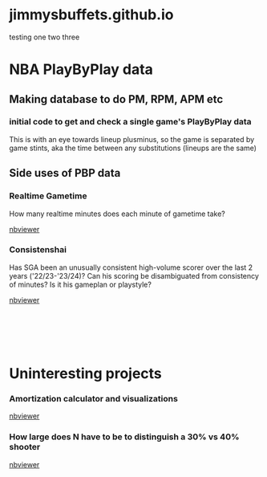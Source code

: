 # jimmysbuffets.github.io

testing one two three
 
 
 
 

# NBA PlayByPlay data
 
## Making database to do PM, RPM, APM etc

### initial code to get and check a single game's PlayByPlay data
This is with an eye towards lineup plusminus, so the game is separated by game stints, aka the time between any substitutions (lineups are the same)


## Side uses of PBP data

### Realtime Gametime
How many realtime minutes does each minute of gametime take?

[nbviewer](https://nbviewer.org/github/jimmysbuffets/jimmysbuffets.github.io/blob/main/nba_pbp/realgametime/NBA_realgametime.ipynb)

### Consistenshai
Has SGA been an unusually consistent high-volume scorer over the last 2 years ('22/23-'23/24)? Can his scoring be disambiguated from consistency of minutes? Is it his gameplan or playstyle?

[nbviewer](https://nbviewer.com/github/jimmysbuffets/jimmysbuffets.github.io/blob/main/nba_pbp/_consistenshai/consistenshai3.ipynb)

<br/><br/>
<br/><br/>

# Uninteresting projects

### Amortization calculator and visualizations
[nbviewer](https://nbviewer.org/github/jimmysbuffets/jimmysbuffets.github.io/blob/main/Uninteresting/Amortization.ipynb)

### How large does N have to be to distinguish a 30% vs 40% shooter
[nbviewer](https://nbviewer.org/github/jimmysbuffets/jimmysbuffets.github.io/blob/main/Uninteresting/what_N_to_distinguish_shooters.ipynb)
